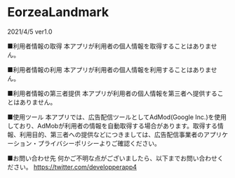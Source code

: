 # EorzeaLandmark
2021/4/5 ver1.0

■利用者情報の取得
本アプリが利用者の個人情報を取得することはありません。

■利用者情報の利用
本アプリが利用者の個人情報を利用することはありません。

■利用者情報の第三者提供
本アプリが利用者の個人情報を第三者へ提供することはありません。

■使用ツール
本アプリでは、広告配信ツールとしてAdMod(Google Inc.)を使用しており、AdMobが利用者の情報を自動取得する場合があります。取得する情報、利用目的、第三者への提供などにつきましては、広告配信事業者のアプリケーション・プライバシーポリシーよりご確認ください。

■お問い合わせ先
何かご不明な点がございましたら、以下までお問い合わせください。
https://twitter.com/developperapp4
